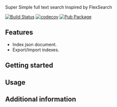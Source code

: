 Super Simple full text search
Inspired by FlexSearch

[![Build Status](https://github.com/hnvcam/teno_textsearch/actions/workflows/ci.yaml/badge.svg)](https://github.com/hnvcam/teno_textsearch)
[![codecov](https://codecov.io/gh/hnvcam/teno_textsearch/graph/badge.svg?token=FCRWMFYD3O)](https://codecov.io/gh/hnvcam/teno_textsearch)
[![Pub Package](https://img.shields.io/pub/v/teno_textsearch)](https://pub.dev/packages/teno_textsearch)

## Features
- Index json document.
- Export/Import indexes.

## Getting started


## Usage


## Additional information
